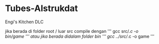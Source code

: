 # Tubes-Alstrukdat
Engi's Kitchen DLC

jika berada di folder root / luar src compile dengan
'''
gcc src/*.c -o bin/game
'''
atau jika berada didalam folder bin
'''
gcc ../src/*.c -o game
'''
